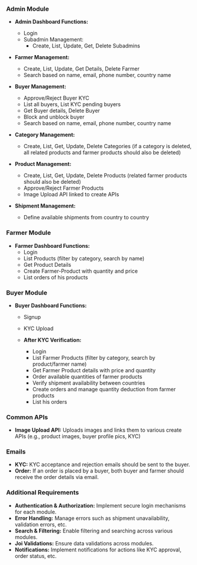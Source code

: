 ### Admin Module
- **Admin Dashboard Functions:**
  - Login
  - Subadmin Management:
    - Create, List, Update, Get, Delete Subadmins

- **Farmer Management:**
  - Create, List, Update, Get Details, Delete Farmer
  - Search based on name, email, phone number, country name

- **Buyer Management:**
  - Approve/Reject Buyer KYC
  - List all buyers, List KYC pending buyers
  - Get Buyer details, Delete Buyer
  - Block and unblock buyer
  - Search based on name, email, phone number, country name

- **Category Management:**
  - Create, List, Get, Update, Delete Categories (if a category is deleted, all related products and farmer products should also be deleted)

- **Product Management:**
  - Create, List, Get, Update, Delete Products (related farmer products should also be deleted)
  - Approve/Reject Farmer Products
  - Image Upload API linked to create APIs

- **Shipment Management:**
  - Define available shipments from country to country

### Farmer Module
- **Farmer Dashboard Functions:**
  - Login
  - List Products (filter by category, search by name)
  - Get Product Details
  - Create Farmer-Product with quantity and price
  - List orders of his products

### Buyer Module
- **Buyer Dashboard Functions:**
  - Signup
  - KYC Upload

  - **After KYC Verification:**
    - Login
    - List Farmer Products (filter by category, search by product/farmer name)
    - Get Farmer Product details with price and quantity
    - Order available quantities of farmer products
    - Verify shipment availability between countries
    - Create orders and manage quantity deduction from farmer products
    - List his orders

### Common APIs
- **Image Upload API:** Uploads images and links them to various create APIs (e.g., product images, buyer profile pics, KYC)

### Emails
- **KYC:** KYC acceptance and rejection emails should be sent to the buyer.
- **Order:** If an order is placed by a buyer, both buyer and farmer should receive the order details via email.

### Additional Requirements
- **Authentication & Authorization:** Implement secure login mechanisms for each module.
- **Error Handling:** Manage errors such as shipment unavailability, validation errors, etc.
- **Search & Filtering:** Enable filtering and searching across various modules.
- **Joi Validations:** Ensure data validations across modules.
- **Notifications:** Implement notifications for actions like KYC approval, order status, etc.